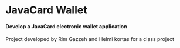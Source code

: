 # JavaCard Wallet
<h4> Develop a JavaCard electronic wallet application </h4>
Project developed by Rim Gazzeh and Helmi kortas for a class project <br />

 
